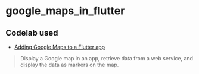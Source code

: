 # google_maps_in_flutter

## Codelab used

* [Adding Google Maps to a Flutter app](https://codelabs.developers.google.com/codelabs/google-maps-in-flutter#0)
>  Display a Google map in an app, retrieve data from a web service, and display the data as markers on the map.
